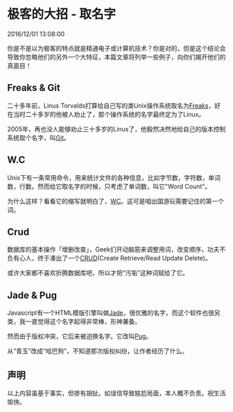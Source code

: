 # 极客的大招 - 取名字
2016/12/01 13:08:00


你是不是以为极客的特点就是精通电子或计算机技术？你是对的，但是这个结论会导致你忽略他们的另外一个大特征，本篇文章将列举一些例子，向你们揭开他们的真面目！


## Freaks & Git

二十多年前，Linus Torvalds打算给自己写的类Unix操作系统取名为[Freaks][freaks]，好在当时二十多岁的他被人劝止了，那个操作系统的名字最终定为了Linux。

2005年，再也没人能够劝止三十多岁的Linus了，他毅然决然地给自己的版本控制系统取个名字，叫[Git][git]。


## W.C

Unix下有一条常用命令，用来统计文件的各种信息，比如字节数，字符数，单词数，行数。然而给它取名字的时候，只考虑了单词数，叫它"Word Count"。

为什么这样？看看它的缩写就明白了，[WC][wc]。这可是咱出国游玩需要记住的第一个词。


## Crud

数据库的基本操作「增删改查」，Geek们开动脑筋来调整用词，改变顺序，功夫不负有心人，终于凑出了一个[CRUD][crud](Create Retrieve/Read Update Delete)。

或许大家都不喜欢折腾数据库吧，所以才把“污垢”这种词赋给了它。


## Jade & Pug

Javascript有一个HTML模版引擎叫做[Jade][jade]，很优雅的名字，而这个软件也很另类，我一直觉得这个名字起得非常棒，形神兼备。

然而由于版权冲突，它后来被迫换名字。它改叫[Pug][pug]。

从“青玉”改成“哈巴狗”，不知道那次版权纠纷，让作者经历了什么。


## 声明

以上内容虽基于事实，但掺有胡扯。如误信导致尴尬局面，本人概不负责。祝生活愉快。


[freaks]: http://cn.bing.com/dict/search?q=freaks
[git]: http://cn.bing.com/dict/search?q=git
[crud]: http://cn.bing.com/dict/search?q=crud
[wc]: http://cn.bing.com/dict/search?q=wc
[jade]: http://cn.bing.com/dict/search?q=jade
[pug]: http://cn.bing.com/dict/search?q=pug

